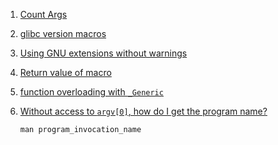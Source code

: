  1. [Count Args]
 2. [glibc version macros]
 3. [Using GNU extensions without warnings]
 4. [Return value of macro]
 5. [function overloading with `_Generic`]
 6. [Without access to `argv[0]`, how do I get the program name?](https://stackoverflow.com/a/38576559/8375400)
    
    ```
    man program_invocation_name
    ```
 
[Count Args]: https://stackoverflow.com/a/2309152/8375400
[glibc version macros]: https://stackoverflow.com/questions/4266354/how-to-tell-if-glibc-is-used
[Using GNU extensions without warnings]: https://gcc.gnu.org/onlinedocs/gcc-4.1.2/gcc/Alternate-Keywords.html#Alternate-Keywords
[Return value of macro]: https://stackoverflow.com/questions/3532621/using-and-returning-output-in-c-macro
[function overloading with `_Generic`]: https://en.cppreference.com/w/c/language/generic
